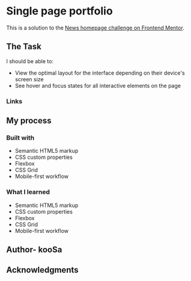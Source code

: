 # Single page portfolio

This is a solution to the [News homepage challenge on Frontend Mentor](https://www.frontendmentor.io/challenges/news-homepage-H6SWTa1MFl). 

## The Task

I should be able to:

- View the optimal layout for the interface depending on their device's screen size
- See hover and focus states for all interactive elements on the page



### Links

## My process

### Built with

- Semantic HTML5 markup
- CSS custom properties
- Flexbox
- CSS Grid
- Mobile-first workflow


### What I learned

- Semantic HTML5 markup
- CSS custom properties
- Flexbox
- CSS Grid
- Mobile-first workflow

## Author- kooSa

## Acknowledgments

